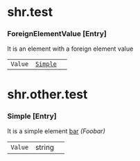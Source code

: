 # shr.test

### <a name="ForeignElementValue"></a>ForeignElementValue [Entry]
It is an element with a foreign element value

|  |  |  |
| --- | --- | --- |
| `Value` | [`Simple`](../other/test/index.md#Simple) |  |

# shr.other.test

### <a name="Simple"></a>Simple [Entry]
It is a simple element [bar](http://foo.org/bar) _(Foobar)_

|  |  |  |
| --- | --- | --- |
| `Value` | string |  |